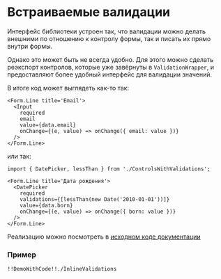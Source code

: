 # Встраиваемые валидации

Интерфейс библиотеки устроен так, что валидации можно делать внешними по отношению к контролу формы, так и писать их прямо внутри формы.

Однако это может быть не всегда удобно.
Для этого можно сделать реэкспорт контролов, которые уже завёрнуты в `ValidationWrapper`, и предоставляют более удобный интерфейс для валидации значений.

В итоге код может выглядеть как-то так:

    <Form.Line title='Email'>
      <Input
        required
        email
        value={data.email}
        onChange={(e, value) => onChange({ email: value })}
      />
    </Form.Line>

или так:

    import { DatePicker, lessThan } from './ControlsWithValidations';

    <Form.Line title='Дата рождения'>
      <DatePicker
        required
        validations={[lessThan(new Date('2010-01-01'))]}
        value={data.born}
        onChange={(e, value) => onChange({ born: value })}
      />
    </Form.Line>

Реализацию можно посмотреть в [исходном коде документации](https://github.com/skbkontur/retail-ui/tree/master/packages/react-ui-validations/docs/Concepts/InlineValidations)

### Пример

    !!DemoWithCode!!./InlineValidations
